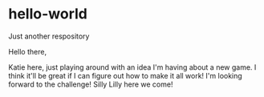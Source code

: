 # hello-world
Just another respository

Hello there, 

Katie here, just playing around with an idea I'm having about a new game. I think it'll be great if I can figure out how to make it all work! I'm looking forward to the challenge! Silly Lilly here we come!
